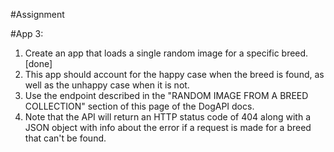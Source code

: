 #Assignment

#App 3:

<!-- 1. Create an app that lets users choose to display between 1 and 50 random dog images, then prints the results to the console. [done]

2. The app should feature a form with a required input where users indicate the number of images to retrieve, and the input should default to 3. [done]

3. Use the endpoint described in the "DISPLAY MULTIPLE RANDOM IMAGES FROM ALL DOGS COLLECTION" section of this page of the DogAPI docs.[done] -->
<!-- 
1. Building on the previous app, create an app that lets users choose to display between 1 and 50 random dog images, then loads the images in the console. [done]

2. This app should adhere to all of the requirements from the first one, in addition to displaying the images in the DOM. [done] -->

1. Create an app that loads a single random image for a specific breed. [done]
2. This app should account for the happy case when the breed is found, as well as the unhappy case when it is not. 
3. Use the endpoint described in the "RANDOM IMAGE FROM A BREED COLLECTION" section of this page of the DogAPI docs. 
4. Note that the API will return an HTTP status code of 404 along with a JSON object with info about the error if a request is made for a breed that can't be found.